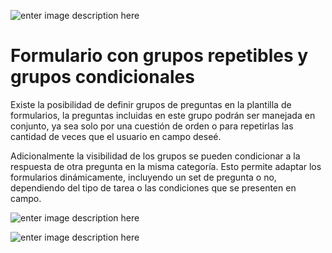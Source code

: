 ![enter image description here](https://lh3.googleusercontent.com/d027cMG3gB4nnuqlggwqnvSp6T1mW4mQ-J5kjMEohn41LpAPEMFie762QlL7-YFOIpccHFUuNKgs=s150
)


# Formulario con grupos repetibles y grupos condicionales

Existe la posibilidad de definir grupos de preguntas en la plantilla de formularios, la preguntas incluidas en este grupo podrán ser manejada en conjunto, ya sea solo por una cuestión de orden o para repetirlas las cantidad de veces que el usuario en campo deseé. 

Adicionalmente la visibilidad de los grupos se pueden condicionar a la respuesta de otra pregunta en la misma categoría. Esto permite adaptar los formularios dinámicamente, incluyendo un set de pregunta o no, dependiendo del tipo de tarea o las condiciones que se presenten en campo.

![enter image description here](https://lh3.googleusercontent.com/ve6fwW8-KiKY7gURHWClUHQfhpf-unx62eEbhnuQooIAaps22QDYOPZVcQrhGyK3aNXuzUQm1eI)

![enter image description here](https://lh3.googleusercontent.com/iHW4TnnQZsf-6HZYvSqV7NrFhkEJyY395-X6lXOR_GOBOmog9gcf1bOqE8XLL-Cpq7p1GSjy0cI)
<!--stackedit_data:
eyJoaXN0b3J5IjpbLTEyODM0NzIwMDQsMTI4NDE2MjI4LC03Nz
E0ODIyMzZdfQ==
-->